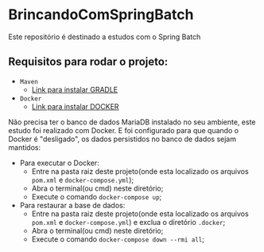 # BrincandoComSpringBatch
Este repositório é destinado a estudos com o Spring Batch

## Requisitos para rodar o projeto:
- `Maven`
  - [Link para instalar GRADLE](https://maven.apache.org/install.html)
- `Docker`
  - [Link para instalar DOCKER](https://docs.docker.com/docker-for-windows/install/)

Não precisa ter o banco de dados MariaDB instalado no seu ambiente, este estudo foi realizado com Docker. E foi configurado para que quando o Docker é "desligado", os dados persistidos no banco de dados sejam mantidos:

  - Para executar o Docker:
    - Entre na pasta raiz deste projeto(onde esta localizado os arquivos `pom.xml` e `docker-compose.yml`);
    - Abra o terminal(ou cmd) neste diretório;
    - Execute o comando `docker-compose up`;
  - Para restaurar a base de dados:
    - Entre na pasta raiz deste projeto(onde esta localizado os arquivos `pom.xml` e `docker-compose.yml`) e exclua o diretório `.docker`;
    - Abra o terminal(ou cmd) neste diretório;
    - Execute o comando `docker-compose down --rmi all`;

